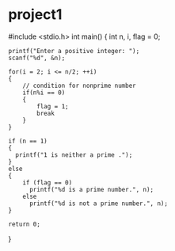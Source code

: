 # project1
#include <stdio.h>
int main()
{
    int n, i, flag = 0;

    printf("Enter a positive integer: ");
    scanf("%d", &n);

    for(i = 2; i <= n/2; ++i)
    {
        // condition for nonprime number
        if(n%i == 0)
        {
            flag = 1;
            break
        }
    }

    if (n == 1) 
    {
      printf("1 is neither a prime .");
    }
    else 
    {
        if (flag == 0)
          printf("%d is a prime number.", n);
        else
          printf("%d is not a prime number.", n);
    }
    
    return 0;
}
